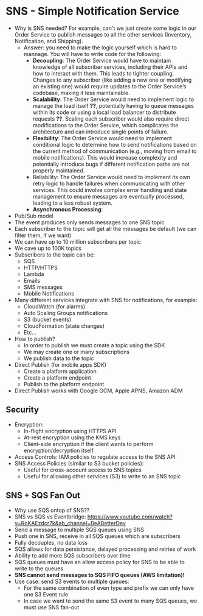 # SNS - Simple Notification Service

- Why is SNS needed? For example, can't we just create some logic in our Order Service to publish messages to all the other services (Inventory, Notification, and Shipping).
    - Answer: you need to make the logic yourself which is hard to mannage. You will have to write code for the following:
        - **Decoupling**: The Order Service would have to maintain knowledge of all subscriber services, including their APIs and how to interact with them. This leads to tighter coupling. Changes to any subscriber (like adding a new one or modifying an existing one) would require updates to the Order Service’s codebase, making it less maintainable.
        - **Scalability**: The Order Service would need to implement logic to manage the load itself **??**, potentially having to queue messages within its code or using a local load balancer to distribute requests **??**. Scaling each subscriber would also require direct modifications to the Order Service, which complicates the architecture and can introduce single points of failure.
        - **Flexibility**: The Order Service would need to implement conditional logic to determine how to send notifications based on the current method of communication (e.g., moving from email to mobile notifications). This would increase complexity and potentially introduce bugs if different notification paths are not properly maintained.
        - Reliability: The Order Service would need to implement its own retry logic to handle failures when communicating with other services. This could involve complex error handling and state management to ensure messages are eventually processed, leading to a less robust system.
        - **Asynchronous Processing**: 
- Pub/Sub model
- The event produces only sends messages to one SNS topic
- Each subscriber to the topic will get all the messages be default (we can filter them, if we want)
- We can have up to 10 million subscribers per topic
- We cave up to 100K topics
- Subscribers to the topic can be:
    - SQS
    - HTTP/HTTPS
    - Lambda
    - Emails
    - SMS messages
    - Mobile Notifications
- Many different services integrate with SNS for notifications, for example:
    - CloudWatch (for alarms)
    - Auto Scaling Groups notifications
    - S3 (bucket events)
    - CloudFormation (state changes)
    - Etc...
- How to publish?
    - In order to publish we must create a topic using the SDK
    - We may create one or many subscriptions
    - We publish data to the topic
- Direct Publish (for mobile apps SDK)
    - Create a platform application
    - Create a platform endpoint
    - Publish to the platform endpoint
- Direct Publish works with Google GCM, Apple APNS, Amazon ADM

## Security

- Encryption:
    - In-flight encryption using HTTPS API
    - At-rest encryption using the KMS keys
    - Client-side encryption if the client wants to perform encryption/decryption itself
- Access Controls: IAM policies to regulate access to the SNS API
- SNS Access Policies (similar to S3 bucket policies):
    - Useful for cross-account access to SNS topics
    - Useful for allowing other services (S3) to write to an SNS topic

## SNS + SQS Fan Out
- Why use SQS ontop of SNS??
- SNS vs SQS vs Eventbridge: https://www.youtube.com/watch?v=RoKAEzdcr7k&ab_channel=BeABetterDev
- Send a message to multiple SQS queues using SNS
- Push one in SNS, receive in all SQS queues which are subscribers
- Fully decouples, no data loss
- SQS allows for data persistance, delayed processing and retries of work
- Ability to add more SQS subscribers over time
- SQS queues must have an allow access policy for SNS to be able to write to the queues
- **SNS cannot send messages to SQS FIFO queues (AWS limitation)!**
- Use case: send S3 events to multiple queues:
    - For the same combination of even type and prefix we can only have one S3 Event rule
    - In case we want to send the same S3 event to many SQS queues, we must use SNS fan-out
